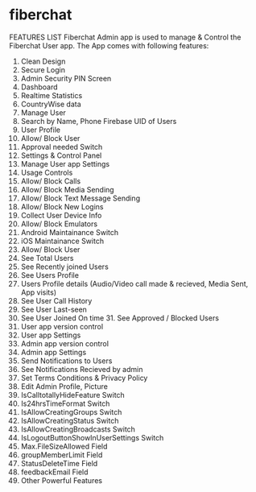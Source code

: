 # fiberchat

FEATURES LIST
Fiberchat Admin app is used to manage & Control the Fiberchat User app.
The App comes with following features:
1. Clean Design
2. Secure Login
3. Admin Security PIN Screen
4. Dashboard
5. Realtime Statistics
6. CountryWise data
7. Manage User
8. Search by Name, Phone Firebase UID of Users
9. User Profile
10. Allow/ Block User
11. Approval needed Switch
12. Settings & Control Panel
13. Manage User app Settings
14. Usage Controls
15. Allow/ Block Calls
16. Allow/ Block Media Sending
17. Allow/ Block Text Message Sending
18. Allow/ Block New Logins
19. Collect User Device Info
20. Allow/ Block Emulators
21. Android Maintainance Switch
22. iOS Maintainance Switch
23. Allow/ Block User
24. See Total Users
25. See Recently joined Users
26. See Users Profile
27. Users Profile details (Audio/Video call made & recieved, Media Sent, App visits)
28. See User Call History
29. See User Last-seen
30. See User Joined On time 31. See Approved / Blocked Users
32. User app version control
33. User app Settings
34. Admin app version control
35. Admin app Settings
36. Send Notifications to Users
37. See Notifications Recieved by admin
38. Set Terms Conditions & Privacy Policy
39. Edit Admin Profile, Picture
40. IsCalltotallyHideFeature Switch
41. Is24hrsTimeFormat Switch
42. IsAllowCreatingGroups Switch
43. IsAllowCreatingStatus Switch
44. IsAllowCreatingBroadcasts Switch
45. IsLogoutButtonShowInUserSettings Switch
40. Max.FileSizeAllowed Field
46. groupMemberLimit Field
47. StatusDeleteTime Field
48. feedbackEmail Field
49. Other Powerful Features
